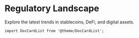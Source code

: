 # Regulatory Landscape

Explore the latest trends in stablecoins, DeFi, and digital assets.

```mdx-code-block
import DocCardList from '@theme/DocCardList';
